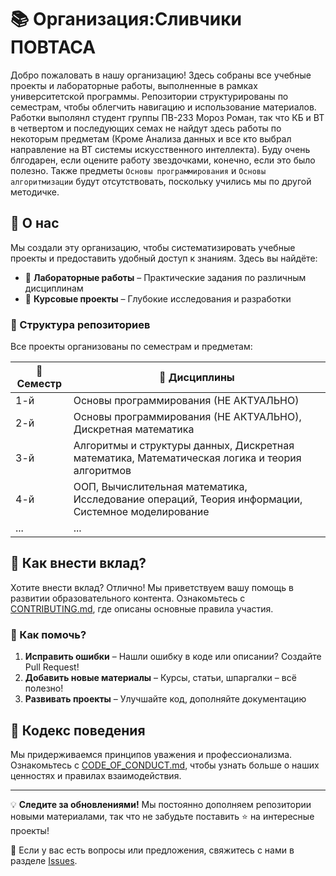 # 📚 Организация:Сливчики ПОВТАСА

Добро пожаловать в нашу организацию! Здесь собраны все учебные проекты и лабораторные работы, выполненные в рамках университетской программы. Репозитории структурированы по семестрам, чтобы облегчить навигацию и использование материалов. Работки выполянл студент группы ПВ-233 Мороз Роман, так что КБ и ВТ в четвертом и последующих семах не найдут здесь работы по некоторым предметам (Кроме Анализа данных и все кто выбрал направление на ВТ системы искусственного интеллекта). Буду очень блгодарен, если оцените работу звездочками, конечно, если это было полезно. Также предметы `Основы программирования` и `Основы алгоритмизации` будут отсутствовать, поскольку учились мы по другой методичке.

## 📌 О нас

Мы создали эту организацию, чтобы систематизировать учебные проекты и предоставить удобный доступ к знаниям. Здесь вы найдёте:
- 📂 **Лабораторные работы** – Практические задания по различным дисциплинам
- 📘 **Курсовые проекты** – Глубокие исследования и разработки

### 📅 Структура репозиториев
Все проекты организованы по семестрам и предметам:

| 📆 Семестр | 🔬 Дисциплины |
|-----------|-------------|
| 1-й | Основы программирования (НЕ АКТУАЛЬНО) |
| 2-й | Основы программирования (НЕ АКТУАЛЬНО), Дискретная математика |
| 3-й | Алгоритмы и структуры данных, Дискретная математика, Математическая логика и теория алгоритмов |
| 4-й | ООП, Вычислительная математика, Исследование операций, Теория информации, Системное моделирование |
| ... | ... |

## 🚀 Как внести вклад?

Хотите внести вклад? Отлично! Мы приветствуем вашу помощь в развитии образовательного контента. Ознакомьтесь с [CONTRIBUTING.md](../CONTRIBUTING.md), где описаны основные правила участия.

### 🔹 Как помочь?
1. **Исправить ошибки** – Нашли ошибку в коде или описании? Создайте Pull Request!
2. **Добавить новые материалы** – Курсы, статьи, шпаргалки – всё полезно!
3. **Развивать проекты** – Улучшайте код, дополняйте документацию

## 📜 Кодекс поведения

Мы придерживаемся принципов уважения и профессионализма. Ознакомьтесь с [CODE_OF_CONDUCT.md](../CODE_OF_CONDUCT.md), чтобы узнать больше о наших ценностях и правилах взаимодействия.

---

💡 **Следите за обновлениями!** Мы постоянно дополняем репозитории новыми материалами, так что не забудьте поставить ⭐️ на интересные проекты!

📩 Если у вас есть вопросы или предложения, свяжитесь с нами в разделе [Issues](https://github.com/orgs/roman-moroz-bstu/issues).
